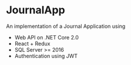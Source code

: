 # JournalApp

An implementation of a Journal Application using 
- Web API on .NET Core 2.0
- React + Redux
- SQL Server  >= 2016 
- Authentication using JWT
